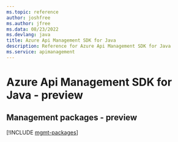 ```yaml
---
ms.topic: reference
author: joshfree
ms.author: jfree
ms.data: 08/23/2022
ms.devlang: java
title: Azure Api Management SDK for Java
description: Reference for Azure Api Management SDK for Java
ms.service: apimanagement
---
```

# Azure Api Management SDK for Java - preview

## Management packages - preview
[!INCLUDE [mgmt-packages](api-management-mgmt-index.md)]